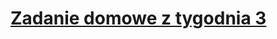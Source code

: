 # [Zadanie domowe z tygodnia 3](https://szkolachmury.pl/az-303-microsoft-azure-architect-technologies/tydzien-3-deploying-resources-with-azure-resource-manager/praca-domowa/)


